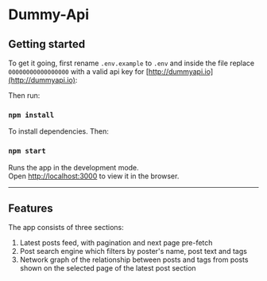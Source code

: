 # Dummy-Api

## Getting started

To get it going, first rename `.env.example` to `.env` and inside the file replace `00000000000000000` with a valid api key for [http://dummyapi.io](http://dummyapi.io):

Then run:

### `npm install`

To install dependencies. Then:

### `npm start`

Runs the app in the development mode.\
Open [http://localhost:3000](http://localhost:3000) to view it in the browser.

---

## Features

The app consists of three sections:

1. Latest posts feed, with pagination and next page pre-fetch
2. Post search engine which filters by poster's name, post text and tags
3. Network graph of the relationship between posts and tags from posts shown on the selected page of the latest post section

